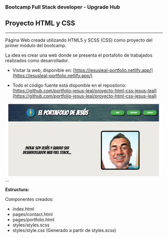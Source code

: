 ### Bootcamp Full Stack developer - Upgrade Hub
## Proyecto HTML y CSS
---

Página Web creada utilizando HTML5 y SCSS (CSS) como proyecto del primer módulo del bootcamp.

La idea es crear una web donde se presenta el portafolio de trabajados realizados como desarrollador.

* Visitar la web, disponible en:
[https://jesusleal-portfolio.netlify.app/](https://jesusleal-portfolio.netlify.app/)

* Todo el código fuente está disponible en el repositorio:
[https://github.com/portfolio-jesus-leal/proyecto-html-css-jesus-leal](https://github.com/portfolio-jesus-leal/proyecto-html-css-jesus-leal)

![View web](./images/captura.jpg)
...

**Estructura:**

Componentes creados:
- index.html
- pages/contact.html
- pages/portfolio.html
- styles/styles.scss
- styles/style.css (Generado a partir de styles.scss)
